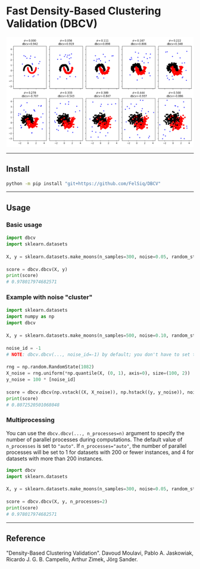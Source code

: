 # Fast Density-Based Clustering Validation (DBCV) 

![Moon with noise example.](./assets/example_moons_with_noise.png)

---

## Install
```bash
python -m pip install "git+https://github.com/FelSiq/DBCV"
```

---

## Usage

### Basic usage
```python
import dbcv
import sklearn.datasets

X, y = sklearn.datasets.make_moons(n_samples=300, noise=0.05, random_state=1782)

score = dbcv.dbcv(X, y)
print(score)
# 0.978017974682571
```

### Example with noise "cluster"
```python
import sklearn.datasets
import numpy as np
import dbcv

X, y = sklearn.datasets.make_moons(n_samples=500, noise=0.10, random_state=1782)

noise_id = -1
# NOTE: dbcv.dbcv(..., noise_id=-1) by default; you don't have to set this up.

rng = np.random.RandomState(1082)
X_noise = rng.uniform(*np.quantile(X, (0, 1), axis=0), size=(100, 2))
y_noise = 100 * [noise_id]

score = dbcv.dbcv(np.vstack((X, X_noise)), np.hstack((y, y_noise)), noise_id=noise_id)
print(score)
# 0.8072520501068048
```

### Multiprocessing
You can use the `dbcv.dbcv(..., n_processes=n)` argument to specify the number of parallel processes during computations. The default value of `n_processes` is set to `"auto"`. If `n_processes="auto"`, the number of parallel processes will be set to 1 for datasets with 200 or fewer instances, and 4 for datasets with more than 200 instances.

```python
import dbcv
import sklearn.datasets

X, y = sklearn.datasets.make_moons(n_samples=300, noise=0.05, random_state=1782)

score = dbcv.dbcv(X, y, n_processes=2)
print(score)
# 0.978017974682571
```

---

## Reference
"Density-Based Clustering Validation". Davoud Moulavi, Pablo A. Jaskowiak, Ricardo J. G. B. Campello, Arthur Zimek, Jörg Sander.
